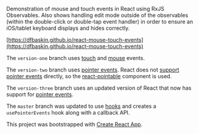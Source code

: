 Demonstration of mouse and touch events in React using RxJS Observables.
Also shows handling edit mode outside of the observables (within the
double-click or double-tap event handler) in order to ensure an iOS/tablet
keyboard displays and hides correctly.

[https://dfbaskin.github.io/react-mouse-touch-events](https://dfbaskin.github.io/react-mouse-touch-events)

The `version-one` branch uses [touch](https://developer.mozilla.org/en-US/docs/Web/API/Touch_events)
and [mouse](https://developer.mozilla.org/en-US/docs/Web/API/MouseEvent) events.

The `version-two` branch uses [pointer events](https://developer.mozilla.org/en-US/docs/Web/API/Pointer_events).
React does not [support pointer events](https://github.com/facebook/react/issues/499)
directly, so the [react-pointable](https://github.com/MilllerTime/react-pointable)
component is used.

The `version-three` branch uses an updated version of React that now has support for
[pointer events](https://reactjs.org/blog/2018/05/23/react-v-16-4.html).

The `master` branch was updated to use
[hooks](https://reactjs.org/docs/hooks-intro.html) and creates
a `usePointerEvents` hook along with a callback API.

This project was bootstrapped with [Create React App](https://github.com/facebookincubator/create-react-app).
